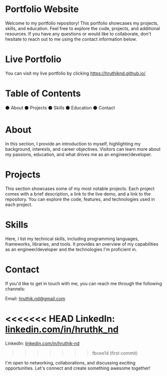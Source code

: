 # Portfolio Website
Welcome to my portfolio repository! This portfolio showcases my projects, skills, and education. Feel free to explore the code, projects, and additional resources. If you have any questions or would like to collaborate, don't hesitate to reach out to me using the contact information below.

# Live Portfolio
You can visit my live portfolio by clicking https://hruthiknd.github.io/

# Table of Contents
⚫ About
⚫ Projects
⚫ Skills
⚫ Education
⚫ Contact

# About
In this section, I provide an introduction to myself, highlighting my background, interests, and career objectives. Visitors can learn more about my passions, education, and what drives me as an engineer/developer.

# Projects
This section showcases some of my most notable projects. Each project comes with a brief description, a link to the live demo, and a link to the repository. You can explore the code, features, and technologies used in each project.

# Skills
Here, I list my technical skills, including programming languages, frameworks, libraries, and tools. It provides an overview of my capabilities as an engineer/developer and the technologies I'm proficient in.

# Contact
If you'd like to get in touch with me, you can reach me through the following channels:

Email: hruthik.nd@gmail.com

<<<<<<< HEAD
LinkedIn: [linkedin.com/in/hruthk_nd](https://www.linkedin.com/in/hruthik-nd/)
=======
LinkedIn: [linkedin.com/in/hruthik-nd](https://www.linkedin.com/in/hruthik-nd)
>>>>>>> fbcee1d (first commit)

I'm open to networking, collaborations, and discussing exciting opportunities. Let's connect and create something awesome together!
